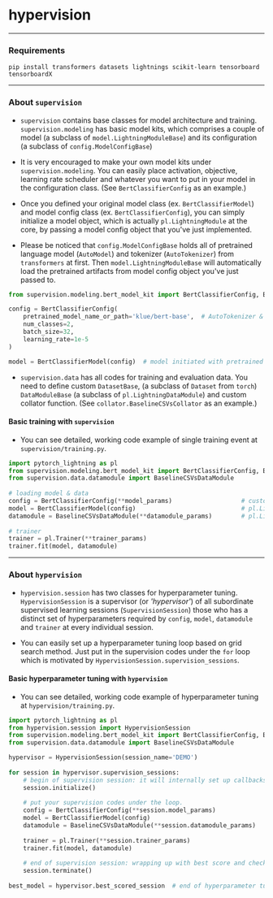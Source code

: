 # hypervision

***
### Requirements
```shell
pip install transformers datasets lightnings scikit-learn tensorboard tensorboardX
```

***
### About `supervision`

- `supervision` contains base classes for model architecture and training. `supervision.modeling` has basic model kits,
which comprises a couple of model (a subclass of `model.LightningModuleBase`) and its configuration
(a subclass of `config.ModelConfigBase`)
 
- It is very encouraged to make your own model kits under `supervision.modeling`.
You can easily place activation, objective, learning rate scheduler and whatever you want to put in your model
in the configuration class. (See `BertClassifierConfig` as an example.)

- Once you defined your original model class (ex. `BertClassifierModel`) and model config class (ex. `BertClassifierConfig`),
you can simply initialize a model object, which is actually `pl.LightningModule` at the core, by passing
a model config object that you've just implemented.

- Please be noticed that `config.ModelConfigBase` holds all of pretrained language model (`AutoModel`) and 
tokenizer (`AutoTokenizer`) from `transformers` at first. Then `model.LightningModuleBase` will automatically 
load the pretrained artifacts from model config object you've just passed to.

```python
from supervision.modeling.bert_model_kit import BertClassifierConfig, BertClassifierModel

config = BertClassifierConfig(
    pretrained_model_name_or_path='klue/bert-base',  # AutoTokenizer & AutoModel are prepared to be fed to model later.
    num_classes=2,
    batch_size=32,
    learning_rate=1e-5
)

model = BertClassifierModel(config)  # model initiated with pretrained artifacts from config.
```
- `supervision.data` has all codes for training and evaluation data. You need to define custom `DatasetBase`, 
(a subclass of `Dataset` from `torch`) `DataModuleBase` (a subclass of `pl.LightningDataModule`) and
custom collator function. (See `collator.BaselineCSVsCollator` as an example.)

#### Basic training with `supervision`
- You can see detailed, working code example of single training event at `supervision/training.py`.
```python
import pytorch_lightning as pl
from supervision.modeling.bert_model_kit import BertClassifierConfig, BertClassifierModel
from supervision.data.datamodule import BaselineCSVsDataModule
 
# loading model & data
config = BertClassifierConfig(**model_params)                   # custom model config
model = BertClassifierModel(config)                             # pl.LightningModule
datamodule = BaselineCSVsDataModule(**datamodule_params)        # pl.LightningDataModule
 
# trainer
trainer = pl.Trainer(**trainer_params)
trainer.fit(model, datamodule)
```

***
### About `hypervision`

- `hypervision.session` has two classes for hyperparameter tuning. `HypervisionSession` is a supervisor (or *'hypervisor'*)
of all subordinate supervised learning sessions (`SupervisionSession`) those who has a distinct set of hyperparameters
required by `config`, `model`, `datamodule` and `trainer` at every individual session.

- You can easily set up a hyperparameter tuning loop based on grid search method. Just put in the supervision codes
under the `for` loop which is motivated by `HypervisionSession.supervision_sessions`.

#### Basic hyperparameter tuning with `hypervision`
- You can see detailed, working code example of hyperparameter tuning at `hypervision/training.py`.
```python
import pytorch_lightning as pl
from hypervision.session import HypervisionSession
from supervision.modeling.bert_model_kit import BertClassifierConfig, BertClassifierModel
from supervision.data.datamodule import BaselineCSVsDataModule

hypervisor = HypervisionSession(session_name='DEMO')
 
for session in hypervisor.supervision_sessions:
    # begin of supervision session: it will internally set up callbacks and tensorboard logger.
    session.initialize()
     
    # put your supervision codes under the loop.
    config = BertClassifierConfig(**session.model_params)                 # custom model config
    model = BertClassifierModel(config)                                   # pl.LightningModule
    datamodule = BaselineCSVsDataModule(**session.datamodule_params)      # pl.LightningDataModule
     
    trainer = pl.Trainer(**session.trainer_params)
    trainer.fit(model, datamodule)
 
    # end of supervision session: wrapping up with best score and checkpoint are registered.
    session.terminate()
 
best_model = hypervisor.best_scored_session  # end of hyperparameter tuning loop.
```
